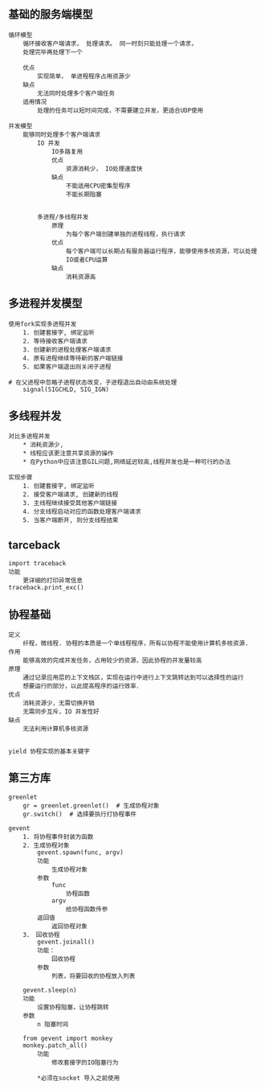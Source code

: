 
## 基础的服务端模型

    循环模型
        循环接收客户端请求， 处理请求。 同一时刻只能处理一个请求，
        处理完毕再处理下一个

        优点
            实现简单， 单进程程序占用资源少
        缺点
            无法同时处理多个客户端任务
        适用情况
            处理的任务可以短时间完成，不需要建立并发，更适合UDP使用

    并发模型
        能够同时处理多个客户端请求
            IO 并发
                IO多路复用
                优点
                    资源消耗少， IO处理速度快
                缺点
                    不能适用CPU密集型程序
                    不能长期阻塞


            多进程/多线程并发
                原理
                    为每个客户端创建单独的进程线程，执行请求
                优点
                    每个客户端可以长期占有服务器运行程序，能够使用多核资源，可以处理
                    IO或者CPU运算
                缺点
                    消耗资源高


## 多进程并发模型

    使用fork实现多进程并发
        1. 创建套接字, 绑定监听
        2. 等待接收客户端请求
        3. 创建新的进程处理客户端请求
        4. 原有进程继续等待新的客户端链接
        5. 如果客户端退出则关闭子进程

    # 在父进程中忽略子进程状态改变，子进程退出自动由系统处理
        signal(SIGCHLD, SIG_IGN)


## 多线程并发

    对比多进程并发
        * 消耗资源少,
        * 线程应该更注意共享资源的操作
        * 在Python中应该注意GIL问题,网络延迟较高,线程并发也是一种可行的办法

    实现步骤
        1. 创建套接字, 绑定监听
        2. 接受客户端请求, 创建新的线程
        3. 主线程继续接受其他客户端链接
        4. 分支线程启动对应的函数处理客户端请求
        5. 当客户端断开, 则分支线程结束

## tarceback

    import traceback
    功能
        更详细的打印异常信息
    traceback.print_exc()


## 协程基础

    定义
        纤程，微线程. 协程的本质是一个单线程程序，所有以协程不能使用计算机多核资源.
    作用
        能够高效的完成并发任务，占用较少的资源，因此协程的并发量较高
    原理
        通过记录应用层的上下文栈区，实现在运行中进行上下文跳转达到可以选择性的运行
        想要运行的部分，以此提高程序的运行效率．
    优点
        消耗资源少，无需切换开销
        无需同步互斥，IO 并发性好
    缺点
        无法利用计算机多核资源


    yield 协程实现的基本关键字

## 第三方库
    greenlet
        gr = greenlet.greenlet()  # 生成协程对象
        gr.switch()  # 选择要执行打协程事件

    gevent
        1. 将协程事件封装为函数
        2. 生成协程对象
            gevent.spawn(func, argv)
            功能
                生成协程对象
            参数
                func
                    协程函数
                argv
                    给协程函数传参
            返回值
                返回协程对象
        3.　回收协程
            gevent.joinall()
            功能：
                回收协程
            参数
                列表，将要回收的协程放入列表

        gevent.sleep(n)
        功能
            设置协程阻塞，让协程跳转
        参数
            n 阻塞时间

        from gevent import monkey
        monkey.patch_all()
            功能
                修改套接字的IO阻塞行为
                
            *必须在socket 导入之前使用

























